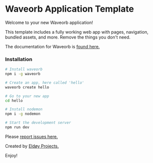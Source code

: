 # Waveorb Application Template

Welcome to your new Waveorb application!

This template includes a fully working web app with pages, navigation, bundled assets, and more. Remove the things you don't need.

The documentation for Waveorb is [found here.](https://waveorb.com/docs.html)

### Installation
```bash
# Install waveorb
npm i -g waveorb

# Create an app, here called 'hello'
waveorb create hello

# Go to your new app
cd hello

# Install nodemon
npm i -g nodemon

# Start the development server
npm run dev
```

Please [report issues here.](https://github.com/eldoy/waveorb/issues)

Created by [Eldøy Projects.](https://eldoy.com)

Enjoy!